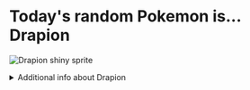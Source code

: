 # Today's random Pokemon is... Drapion

![Drapion shiny sprite](https://raw.githubusercontent.com/PokeAPI/sprites/master/sprites/pokemon/shiny/452.png)

<details>
<summary>Additional info about Drapion</summary>

| srpite type | image |
|------|------|
| back_default | ![Drapion back_default sprite](https://raw.githubusercontent.com/PokeAPI/sprites/master/sprites/pokemon/back/452.png) |
| back_shiny | ![Drapion back_shiny sprite](https://raw.githubusercontent.com/PokeAPI/sprites/master/sprites/pokemon/back/shiny/452.png) |
| front_default | ![Drapion front_default sprite](https://raw.githubusercontent.com/PokeAPI/sprites/master/sprites/pokemon/452.png) | </details>
